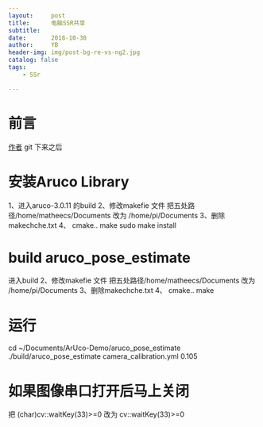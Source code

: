 ```yaml
---
layout:     post
title:      电脑SSR共享
subtitle:   
date:       2018-10-30
author:     YB
header-img: img/post-bg-re-vs-ng2.jpg
catalog: false
tags:
    - SSr

---
```


# 前言
[作者](https://gitee.com/matheecs/ArUco-Demo)
git 下来之后

# 安装Aruco Library
1、进入aruco-3.0.11 的build
2、修改makefie 文件 把五处路径/home/matheecs/Documents 改为 /home/pi/Documents
3、删除makechche.txt
4、 cmake..
	make 
	sudo make install
	
# build aruco_pose_estimate
进入build
2、修改makefie 文件 把五处路径/home/matheecs/Documents 改为 /home/pi/Documents
3、删除makechche.txt
4、 cmake..
	make 
	
	
# 运行
cd ~/Documents/ArUco-Demo/aruco_pose_estimate
./build/aruco_pose_estimate camera_calibration.yml 0.105

# 如果图像串口打开后马上关闭
把 (char)cv::waitKey(33)>=0 改为 cv::waitKey(33)>=0